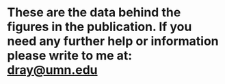 # These are the data behind the figures in the publication. If you need any further help or information please write to me at: dray@umn.edu
